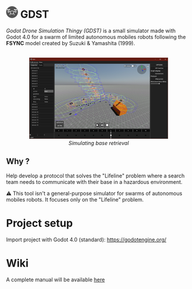 # <img src="icon.png" height="32px"/> GDST

*Godot Drone Simulation Thingy (GDST)* is a small simulator made with Godot 4.0 for a swarm of limited autonomous mobiles robots following the **FSYNC** model created by Suzuki & Yamashita (1999).

<div style="text-align:center;"><br><img src="screenshot.jpg" width="75%"/><br><spam style="font-style: oblique;">Simulating base retrieval</spam></div>

## Why ?

Help develop a protocol that solves the "Lifeline" problem where a search team needs to communicate with their base in a hazardous environment.

⚠️ This tool isn't a general-purpose simulator for swarms of autonomous mobiles robots. It focuses only on the "Lifeline" problem.


# Project setup

Import project with Godot 4.0 (standard): https://godotengine.org/

# Wiki

A complete manual will be available [here](https://github.com/smallcluster/GDST/wiki)
